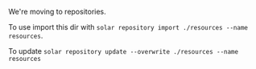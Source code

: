 We're moving to repositories.

To use import this dir with `solar repository import ./resources --name resources`.

To update `solar repository update --overwrite ./resources --name resources`

